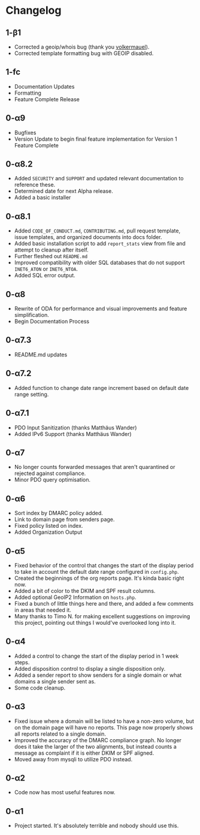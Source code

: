 # Changelog

## 1-β1
- Corrected a geoip/whois bug (thank you [volkermauel](https://github.com/userjack6880/Open-DMARC-Analyzer/commits?author=volkermauel)).
- Corrected template formatting bug with GEOIP disabled.

## 1-fc
- Documentation Updates
- Formatting
- Feature Complete Release

## 0-α9
- Bugfixes
- Version Update to begin final feature implementation for Version 1 Feature Complete

## 0-α8.2
- Added `SECURITY` and `SUPPORT` and updated relevant documentation to reference these.
- Determined date for next Alpha release.
- Added a basic installer

## 0-α8.1

- Added `CODE_OF_CONDUCT.md`, `CONTRIBUTING.md`, pull request template, issue templates, and organized documents into docs folder.
- Added basic installation script to add `report_stats` view from file and attempt to cleanup after itself.
- Further fleshed out `README.md`
- Improved compatibility with older SQL databases that do not support `INET6_ATON` or `INET6_NTOA`.
- Added SQL error output.

## 0-α8

- Rewrite of ODA for performance and visual improvements and feature simplification.
- Begin Documentation Process

## 0-α7.3

- README.md updates

## 0-α7.2

- Added function to change date range increment based on default date range setting.

## 0-α7.1

- PDO Input Sanitization (thanks Matthäus Wander)
- Added IPv6 Support (thanks Matthäus Wander)

## 0-α7
- No longer counts forwarded messages that aren't quarantined or rejected against compliance.
- Minor PDO query optimisation.

## 0-α6
- Sort index by DMARC policy added.
- Link to domain page from senders page.
- Fixed policy listed on index.
- Added Organization Output

## 0-α5
- Fixed behavior of the control that changes the start of the display period to take in account the default date range configured in `config.php`.
- Created the beginnings of the org reports page. It's kinda basic right now.
- Added a bit of color to the DKIM and SPF result columns.
- Added optional GeoIP2 Information on `hosts.php`.
- Fixed a bunch of little things here and there, and added a few comments in areas that needed it.
- Many thanks to Timo N. for making excellent suggestions on improving this project, pointing out things I would've overlooked long into it.

## 0-α4
- Added a control to change the start of the display period in 1 week steps.
- Added disposition control to display a single disposition only.
- Added a sender report to show senders for a single domain or what domains a single sender sent as.
- Some code cleanup.

## 0-α3

- Fixed issue where a domain will be listed to have a non-zero volume, but on the domain page will have no reports. This page now properly shows all reports related to a single domain.
- Improved the accuracy of the DMARC compliance graph. No longer does it take the larger of the two alignments, but instead counts a message as complaint if it is either DKIM or SPF aligned.
- Moved away from mysqli to utilize PDO instead.

## 0-α2

- Code now has most useful features now.

## 0-α1

- Project started. It's absolutely terrible and nobody should use this.
